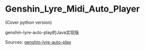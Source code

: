 # Genshin_Lyre_Midi_Auto_Player

(Cover python version)

genshin-lyre-auto-play的Java实现版

Sources: [genshin-lyre-auto-play](https://github.com/Misaka17032/genshin-lyre-auto-play)
